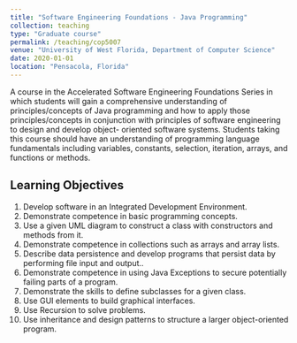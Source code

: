 ```yaml
---
title: "Software Engineering Foundations - Java Programming"
collection: teaching
type: "Graduate course"
permalink: /teaching/cop5007
venue: "University of West Florida, Department of Computer Science"
date: 2020-01-01
location: "Pensacola, Florida"
---
```


A course in the Accelerated Software Engineering Foundations Series in which students will gain a comprehensive understanding of principles/concepts of Java programming and how to apply those principles/concepts in conjunction with principles of software engineering to design and develop object- oriented software systems.
Students taking this course should have an understanding of programming language fundamentals including variables, constants, selection, iteration, arrays, and functions or methods.

## Learning Objectives
1. Develop software in an Integrated Development Environment.
1. Demonstrate competence in basic programming concepts.
1. Use a given UML diagram to construct a class with constructors and methods from it.
1. Demonstrate competence in collections such as arrays and array lists.
1. Describe data persistence and develop programs that persist data by performing file input and output..
1. Demonstrate competence in using Java Exceptions to secure potentially failing parts of a program.
1. Demonstrate the skills to define subclasses for a given class.
1. Use GUI elements to build graphical interfaces.
1. Use Recursion to solve problems.
1. Use inheritance and design patterns to structure a larger object-oriented program.